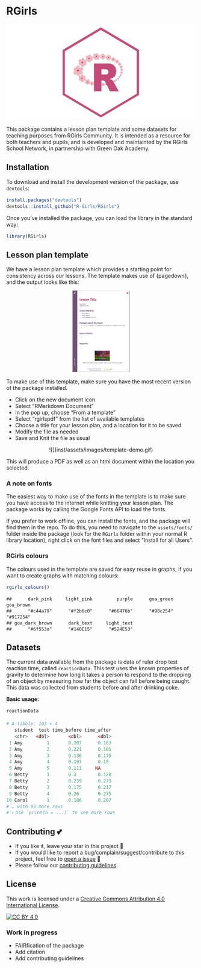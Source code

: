 RGirls
================

![](inst/assets/logos/logo-social.png)

This package contains a lesson plan template and some datasets for
teaching purposes from RGirls Community. It is intended as a resource
for both teachers and pupils, and is developed and maintainted by the
RGirls School Network, in partnership with Green Oak Academy.

## Installation

To download and install the development version of the package, use
`devtools`:

``` r
install.packages("devtools")
devtools::install_github("R-Girls/RGirls")
```

Once you’ve installed the package, you can load the library in the
standard way:

``` r
library(RGirls)
```

## Lesson plan template

We have a lesson plan template which provides a starting point for
consistency across our lessons. The template makes use of {pagedown},
and the output looks like this:

<center>
<img src="inst/assets/images/lesson-plan.png" style="width:30.0%" />
</center>

To make use of this template, make sure you have the most recent version
of the package installed.

- Click on the new document icon
- Select “RMarkdown Document”
- In the pop up, choose “From a template”
- Select “rgirlspdf” from the list of available templates
- Choose a title for your lesson plan, and a location for it to be saved
- Modify the file as needed
- Save and Knit the file as usual

<center>
![](inst/assets/images/template-demo.gif)
</center>

This will produce a PDF as well as an html document within the location
you selected.

### A note on fonts

The easiest way to make use of the fonts in the template is to make sure
you have access to the internet while knitting your lesson plan. The
package works by calling the Google Fonts API to load the fonts.

If you prefer to work offline, you can install the fonts, and the
package will find them in the repo. To do this, you need to navigate to
the `assets/fonts/` folder inside the package (look for the `RGirls`
folder within your normal R library location), right click on the font
files and select “Install for all Users”.

### RGirls colours

The colours used in the template are saved for easy reuse in graphs, if
you want to create graphs with matching colours:

``` r
rgirls_colours()
```

    ##      dark_pink     light_pink         purple      goa_green      goa_brown 
    ##      "#c44a79"      "#f2b6c0"      "#66476b"      "#98c254"      "#917254" 
    ## goa_dark_brown      dark_text     light_text 
    ##      "#6f553a"      "#140E15"      "#524E53"

## Datasets

The current data available from the package is data of ruler drop test
reaction time, called `reactionData`. This test uses the known
properties of gravity to determine how long it takes a person to respond
to the dropping of an object by measuring how far the object can fall
before being caught. This data was collected from students before and
after drinking coke.

**Basic usage:**

``` r
reactionData

# A tibble: 103 × 4
   student  test time_before time_after
   <chr>   <dbl>       <dbl>      <dbl>
 1 Amy         1       0.207      0.163
 2 Amy         2       0.221      0.181
 3 Amy         3       0.136      0.175
 4 Amy         4       0.197      0.15 
 5 Amy         5       0.111     NA    
 6 Betty       1       0.3        0.128
 7 Betty       2       0.239      0.273
 8 Betty       3       0.175      0.217
 9 Betty       4       0.26       0.275
10 Carol       1       0.186      0.207
# … with 93 more rows
# ℹ Use `print(n = ...)` to see more rows
```

## Contributing :two_hearts:

- If you like it, leave your star in this project :star2:
- If you would like to report a bug/complain/suggest/contribute to this
  project, feel free to [open a
  issue](https://github.com/R-Girls/RGirls/issues) :heart_decoration:
- Please follow our [contributing guidelines]().

## License

This work is licensed under a [Creative Commons Attribution 4.0
International License](http://creativecommons.org/licenses/by/4.0/).

[![CC BY
4.0](https://i.creativecommons.org/l/by/4.0/88x31.png)](http://creativecommons.org/licenses/by/4.0/)

### Work in progress

- FAIRfication of the package
- Add citation
- Add contributing guidelines
